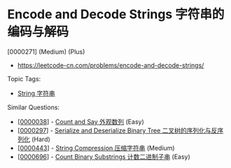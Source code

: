 # Encode and Decode Strings 字符串的编码与解码

[0000271] (Medium) (Plus)

- https://leetcode-cn.com/problems/encode-and-decode-strings/

Topic Tags:

- [String 字符串](https://leetcode-cn.com/tag/string/)

Similar Questions:

- [[0000038](https://leetcode-cn.com/problems/count-and-say/)] - [Count and Say 外观数列](./0000038.count-and-say.md) (Easy)
- [[0000297](https://leetcode-cn.com/problems/serialize-and-deserialize-binary-tree/)] - [Serialize and Deserialize Binary Tree 二叉树的序列化与反序列化](./0000297.serialize-and-deserialize-binary-tree.md) (Hard)
- [[0000443](https://leetcode-cn.com/problems/string-compression/)] - [String Compression 压缩字符串](./0000443.string-compression.md) (Medium)
- [[0000696](https://leetcode-cn.com/problems/count-binary-substrings/)] - [Count Binary Substrings 计数二进制子串](./0000696.count-binary-substrings.md) (Easy)
